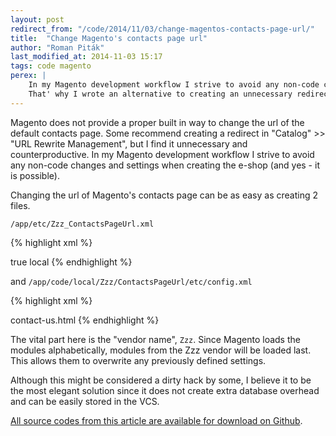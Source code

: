 ```yaml
---
layout: post
redirect_from: "/code/2014/11/03/change-magentos-contacts-page-url/"
title:  "Change Magento's contacts page url"
author: "Roman Piták"
last_modified_at: 2014-11-03 15:17
tags: code magento
perex: |
    In my Magento development workflow I strive to avoid any non-code changes and settings when creating the e-shop (and yes - it is possible). 
    That' why I wrote an alternative to creating an unnecessary redirect for customizing the contact page url 
---
```


Magento does not provide a proper built in way to change the url of the default
contacts page. Some recommend creating a redirect in "Catalog" >> "URL Rewrite
Management", but I find it unnecessary and counterproductive. In my Magento
development workflow I strive to avoid any non-code changes and settings when 
creating the e-shop (and yes - it is possible). 

Changing the url of Magento's contacts page can be as easy as creating 2 files. 

`/app/etc/Zzz_ContactsPageUrl.xml` 

{% highlight xml %}
<?xml version="1.0" encoding="UTF-8"?>
<config>
    <modules>
        <Zzz_ContactsPageUrl>
            <active>true</active>
            <codePool>local</codePool>
        </Zzz_ContactsPageUrl>
    </modules>
</config>
{% endhighlight %}

and `/app/code/local/Zzz/ContactsPageUrl/etc/config.xml`

{% highlight xml %}
<?xml version="1.0"?>
<config>
    <frontend>
        <routers>
            <contacts>
                <args>
                    <frontName>contact-us.html</frontName>
                </args>
            </contacts>
        </routers>
    </frontend>
</config>
{% endhighlight %}

The vital part here is the "vendor name", `Zzz`. Since Magento loads the 
modules alphabetically, modules from the Zzz vendor will be loaded last. This
allows them to overwrite any previously defined settings. 

Although this might be considered a dirty hack by some, I believe it to be the
most elegant solution since it does not create extra database overhead and can
be easily stored in the VCS. 

[All source codes from this article are available for download on Github](https://github.com/romanpitak/Magento-contacts-page-url).
